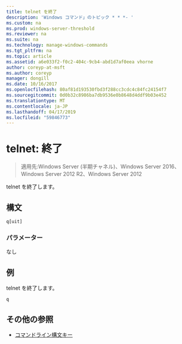 ```yaml
---
title: telnet を終了
description: 'Windows コマンド」のトピック * * *- '
ms.custom: na
ms.prod: windows-server-threshold
ms.reviewer: na
ms.suite: na
ms.technology: manage-windows-commands
ms.tgt_pltfrm: na
ms.topic: article
ms.assetid: a6e033f2-f0c2-404c-9cb4-abd1d7af0eea vhorne
author: coreyp-at-msft
ms.author: coreyp
manager: dongill
ms.date: 10/16/2017
ms.openlocfilehash: 80af81d193530fbd3f288cc3cdc4c84fc24154f7
ms.sourcegitcommit: 0d0b32c8986ba7db9536e0b8648d4ddf9b03e452
ms.translationtype: MT
ms.contentlocale: ja-JP
ms.lasthandoff: 04/17/2019
ms.locfileid: "59846773"
---
```

# <a name="telnet-quit"></a>telnet: 終了

>適用先:Windows Server (半期チャネル)、Windows Server 2016、Windows Server 2012 R2、Windows Server 2012

telnet を終了します。   
## <a name="syntax"></a>構文  
```  
q[uit]  
```  
### <a name="parameters"></a>パラメーター  
なし  
## <a name="BKMK_Examples"></a>例  
telnet を終了します。  
```  
q  
```  
## <a name="additional-references"></a>その他の参照  
-   [コマンドライン構文キー](command-line-syntax-key.md)  
